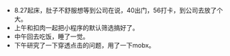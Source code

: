 +  8.27起床，肚子不舒服想等到公司在说，40出门，56打卡，到公司去放了个大。
+ 上午和扣肉一起把小程序的默认筛选搞好了。
+ 中午回去吃饭，睡了一觉。
+ 下午研究了一下穿透点击的问题，用了一下mobx。